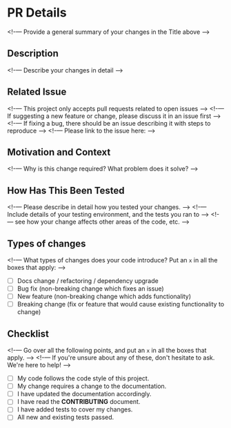 # PR Details
<!-— Provide a general summary of your changes in the Title above —>
## Description
<!-— Describe your changes in detail —>
## Related Issue
<!-— This project only accepts pull requests related to open issues —>
<!-— If suggesting a new feature or change, please discuss it in an issue first —>
<!-— If fixing a bug, there should be an issue describing it with steps to reproduce —>
<!-— Please link to the issue here: —>
## Motivation and Context
<!-— Why is this change required? What problem does it solve? —>
## How Has This Been Tested
<!-— Please describe in detail how you tested your changes. —>
<!-— Include details of your testing environment, and the tests you ran to —>
<!-— see how your change affects other areas of the code, etc. —>
## Types of changes
<!-— What types of changes does your code introduce? Put an `x` in all the boxes that apply: —>

- [ ] Docs change / refactoring / dependency upgrade
- [ ] Bug fix (non-breaking change which fixes an issue)
- [ ] New feature (non-breaking change which adds functionality)
- [ ] Breaking change (fix or feature that would cause existing functionality to change)
## Checklist
<!-— Go over all the following points, and put an `x` in all the boxes that apply. —>
<!-— If you're unsure about any of these, don't hesitate to ask. We're here to help! —>
- [ ] My code follows the code style of this project.
- [ ] My change requires a change to the documentation.
- [ ] I have updated the documentation accordingly.
- [ ] I have read the **CONTRIBUTING** document.
- [ ] I have added tests to cover my changes.
- [ ] All new and existing tests passed.
